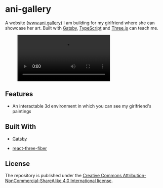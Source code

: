 # ani-gallery

A website (www.ani.gallery) I am building for my girlfriend where she can showcase her art. Built with [Gatsby](https://www.gatsbyjs.org/), [TypeScript](https://www.typescriptlang.org/) and [Three.js](https://threejs.org/) can teach me.

<figure class="video_container">
    <video autoplay loop>
        <source src="ani-gallery-demo.mp4" type="video/mp4">
    </video>
</figure>

## Features

- An interactable 3d environment in which you can see my girlfriend's paintings

## Built With

- [Gatsby](https://www.gatsbyjs.org/)

- [react-three-fiber](https://github.com/pmndrs/react-three-fiber)

## License

The repository is published under the [Creative Commons Attribution-NonCommercial-ShareAlike 4.0 International license](https://creativecommons.org/licenses/by-nc-sa/4.0/).
